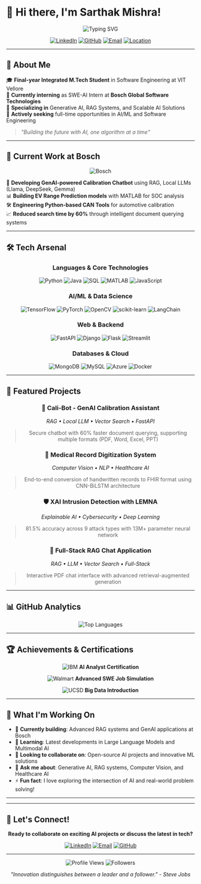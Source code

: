 # 👋 Hi there, I'm Sarthak Mishra!

<div align="center">

![Typing SVG](https://readme-typing-svg.demolab.com?font=Fira+Code&size=28&duration=3000&pause=1000&color=00D9FF&center=true&vCenter=true&width=600&lines=AI+%26+Software+Engineering+Enthusiast;Generative+AI+Developer;Data+Science+Explorer;Full-Stack+Developer)

[![LinkedIn](https://img.shields.io/badge/LinkedIn-0077B5?style=for-the-badge&logo=linkedin&logoColor=white)](https://linkedin.com/in/sarthak-mishra)
[![GitHub](https://img.shields.io/badge/GitHub-100000?style=for-the-badge&logo=github&logoColor=white)](https://github.com/sarthmish)
[![Email](https://img.shields.io/badge/Email-D14836?style=for-the-badge&logo=gmail&logoColor=white)](mailto:sarthakmish01@gmail.com)
[![Location](https://img.shields.io/badge/New_Delhi-India-FF6B6B?style=for-the-badge&logo=googlemaps&logoColor=white)](https://maps.google.com)

</div>

---

## 🚀 About Me

🎓 **Final-year Integrated M.Tech Student** in Software Engineering at VIT Vellore  
🤖 **Currently interning** as SWE-AI Intern at **Bosch Global Software Technologies**  
🔬 **Specializing in** Generative AI, RAG Systems, and Scalable AI Solutions  
🎯 **Actively seeking** full-time opportunities in AI/ML and Software Engineering  

> *"Building the future with AI, one algorithm at a time"*

---

## 💼 Current Work at Bosch

<div align="center">

![Bosch](https://img.shields.io/badge/Bosch-FF0000?style=for-the-badge&logo=bosch&logoColor=white)

</div>

🤖 **Developing GenAI-powered Calibration Chatbot** using RAG, Local LLMs (Llama, DeepSeek, Gemma)  
📊 **Building EV Range Prediction models** with MATLAB for SOC analysis  
🛠️ **Engineering Python-based CAN Tools** for automotive calibration  
📈 **Reduced search time by 60%** through intelligent document querying systems  

---

## 🛠️ Tech Arsenal

<div align="center">

### Languages & Core Technologies
![Python](https://img.shields.io/badge/Python-3776AB?style=for-the-badge&logo=python&logoColor=white)
![Java](https://img.shields.io/badge/Java-ED8B00?style=for-the-badge&logo=openjdk&logoColor=white)
![SQL](https://img.shields.io/badge/SQL-336791?style=for-the-badge&logo=postgresql&logoColor=white)
![MATLAB](https://img.shields.io/badge/MATLAB-0076A8?style=for-the-badge&logo=mathworks&logoColor=white)
![JavaScript](https://img.shields.io/badge/JavaScript-F7DF1E?style=for-the-badge&logo=javascript&logoColor=black)

### AI/ML & Data Science
![TensorFlow](https://img.shields.io/badge/TensorFlow-FF6F00?style=for-the-badge&logo=tensorflow&logoColor=white)
![PyTorch](https://img.shields.io/badge/PyTorch-EE4C2C?style=for-the-badge&logo=pytorch&logoColor=white)
![OpenCV](https://img.shields.io/badge/OpenCV-27338e?style=for-the-badge&logo=OpenCV&logoColor=white)
![scikit-learn](https://img.shields.io/badge/scikit--learn-F7931E?style=for-the-badge&logo=scikit-learn&logoColor=white)
![LangChain](https://img.shields.io/badge/LangChain-1C3C3C?style=for-the-badge&logo=langchain&logoColor=white)

### Web & Backend
![FastAPI](https://img.shields.io/badge/FastAPI-005571?style=for-the-badge&logo=fastapi)
![Django](https://img.shields.io/badge/Django-092E20?style=for-the-badge&logo=django&logoColor=white)
![Flask](https://img.shields.io/badge/Flask-000000?style=for-the-badge&logo=flask&logoColor=white)
![Streamlit](https://img.shields.io/badge/Streamlit-FF4B4B?style=for-the-badge&logo=streamlit&logoColor=white)

### Databases & Cloud
![MongoDB](https://img.shields.io/badge/MongoDB-4EA94B?style=for-the-badge&logo=mongodb&logoColor=white)
![MySQL](https://img.shields.io/badge/MySQL-005C84?style=for-the-badge&logo=mysql&logoColor=white)
![Azure](https://img.shields.io/badge/Azure-0089D0?style=for-the-badge&logo=microsoft-azure&logoColor=white)
![Docker](https://img.shields.io/badge/Docker-2496ED?style=for-the-badge&logo=docker&logoColor=white)

</div>

---

## 🎯 Featured Projects

<div align="center">

### 🤖 Cali-Bot - GenAI Calibration Assistant
*RAG • Local LLM • Vector Search • FastAPI*
> Secure chatbot with 60% faster document querying, supporting multiple formats (PDF, Word, Excel, PPT)

### 🏥 Medical Record Digitization System  
*Computer Vision • NLP • Healthcare AI*
> End-to-end conversion of handwritten records to FHIR format using CNN-BiLSTM architecture

### 🛡️ XAI Intrusion Detection with LEMNA
*Explainable AI • Cybersecurity • Deep Learning*
> 81.5% accuracy across 9 attack types with 13M+ parameter neural network

### 💬 Full-Stack RAG Chat Application
*RAG • LLM • Vector Search • Full-Stack*
> Interactive PDF chat interface with advanced retrieval-augmented generation

</div>

---

## 📊 GitHub Analytics

<div align="center">

![Top Languages](https://github-readme-stats.vercel.app/api/top-langs/?username=sarthmish&layout=compact&theme=tokyonight&hide_border=true&bg_color=0D1117)


</div>

---

## 🏆 Achievements & Certifications

<div align="center">

![IBM](https://img.shields.io/badge/IBM-052FAD?style=for-the-badge&logo=ibm&logoColor=white) **AI Analyst Certification**

![Walmart](https://img.shields.io/badge/Walmart-0071CE?style=for-the-badge&logo=walmart&logoColor=white) **Advanced SWE Job Simulation**

![UCSD](https://img.shields.io/badge/UC_San_Diego-005587?style=for-the-badge&logo=university&logoColor=white) **Big Data Introduction**

</div>

---

## 🌟 What I'm Working On

- 🔭 **Currently building**: Advanced RAG systems and GenAI applications at Bosch
- 🌱 **Learning**: Latest developments in Large Language Models and Multimodal AI
- 👯 **Looking to collaborate on**: Open-source AI projects and innovative ML solutions
- 💬 **Ask me about**: Generative AI, RAG systems, Computer Vision, and Healthcare AI
- ⚡ **Fun fact**: I love exploring the intersection of AI and real-world problem solving!

---

---

## 🤝 Let's Connect!

<div align="center">

**Ready to collaborate on exciting AI projects or discuss the latest in tech?**

[![LinkedIn](https://img.shields.io/badge/LinkedIn-Connect-0077B5?style=for-the-badge&logo=linkedin)](https://linkedin.com/in/sarthak-mishra)
[![Email](https://img.shields.io/badge/Email-Let's_Chat-D14836?style=for-the-badge&logo=gmail)](mailto:sarthakmish01@gmail.com)
[![GitHub](https://img.shields.io/badge/GitHub-Follow-100000?style=for-the-badge&logo=github)](https://github.com/sarthmish)

---

![Profile Views](https://komarev.com/ghpvc/?username=sarthmish&color=blueviolet&style=for-the-badge)
![Followers](https://img.shields.io/github/followers/sarthmish?style=for-the-badge&color=blue)

*"Innovation distinguishes between a leader and a follower." - Steve Jobs*

</div>
<!---
sarthmish/sarthmish is a ✨ special ✨ repository because its `README.md` (this file) appears on your GitHub profile.
You can click the Preview link to take a look at your changes.
--->
